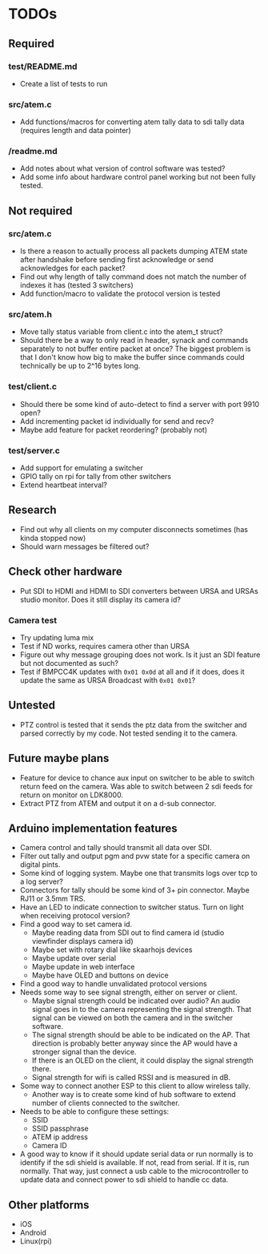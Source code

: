 # TODOs

## Required

### test/README.md
* Create a list of tests to run

### src/atem.c
* Add functions/macros for converting atem tally data to sdi tally data (requires length and data pointer)

### /readme.md
* Add notes about what version of control software was tested?
* Add some info about hardware control panel working but not been fully tested.



## Not required

### src/atem.c
* Is there a reason to actually process all packets dumping ATEM state after handshake before sending first acknowledge or send acknowledges for each packet?
* Find out why length of tally command does not match the number of indexes it has (tested 3 switchers)
* Add function/macro to validate the protocol version is tested

### src/atem.h
* Move tally status variable from client.c into the atem_t struct?
* Should there be a way to only read in header, synack and commands separately to not buffer entire packet at once? The biggest problem is that I don't know how big to make the buffer since commands could technically be up to 2^16 bytes long.

### test/client.c
* Should there be some kind of auto-detect to find a server with port 9910 open?
* Add incrementing packet id individually for send and recv?
* Maybe add feature for packet reordering? (probably not)

### test/server.c
* Add support for emulating a switcher
* GPIO tally on rpi for tally from other switchers
* Extend heartbeat interval?



## Research
* Find out why all clients on my computer disconnects sometimes (has kinda stopped now)
* Should warn messages be filtered out?



## Check other hardware
* Put SDI to HDMI and HDMI to SDI converters between URSA and URSAs studio monitor. Does it still display its camera id?

### Camera test
* Try updating luma mix
* Test if ND works, requires camera other than URSA
* Figure out why message grouping does not work. Is it just an SDI feature but not documented as such?
* Test if BMPCC4K updates with `0x01 0x0d` at all and if it does, does it update the same as URSA Broadcast with `0x01 0x01`?



## Untested
* PTZ control is tested that it sends the ptz data from the switcher and parsed correctly by my code.
Not tested sending it to the camera.



## Future maybe plans
* Feature for device to chance aux input on switcher to be able to switch return feed on the camera. Was able to switch between 2 sdi feeds for return on monitor on LDK8000.
* Extract PTZ from ATEM and output it on a d-sub connector.



## Arduino implementation features
* Camera control and tally should transmit all data over SDI.
* Filter out tally and output pgm and pvw state for a specific camera on digital pints.
* Some kind of logging system. Maybe one that transmits logs over tcp to a log server?
* Connectors for tally should be some kind of 3+ pin connector. Maybe RJ11 or 3.5mm TRS.
* Have an LED to indicate connection to switcher status. Turn on light when receiving protocol version?
* Find a good way to set camera id.
	* Maybe reading data from SDI out to find camera id (studio viewfinder displays camera id)
	* Maybe set with rotary dial like skaarhojs devices
	* Maybe update over serial
	* Maybe update in web interface
	* Maybe have OLED and buttons on device
* Find a good way to handle unvalidated protocol versions
* Needs some way to see signal strength, either on server or client.
	* Maybe signal strength could be indicated over audio? An audio signal goes in to the camera representing the signal strength. That signal can be viewed on both the camera and in the switcher software.
	* The signal strength should be able to be indicated on the AP. That direction is probably better anyway since the AP would have a stronger signal than the device.
	* If there is an OLED on the client, it could display the signal strength there.
	* Signal strength for wifi is called RSSI and is measured in dB.
* Some way to connect another ESP to this client to allow wireless tally.
	* Another way is to create some kind of hub software to extend number of clients connected to the switcher.
* Needs to be able to configure these settings:
	* SSID
	* SSID passphrase
	* ATEM ip address
	* Camera ID
* A good way to know if it should update serial data or run normally is to identify if the sdi shield is available. If not, read from serial. If it is, run normally. That way, just connect a usb cable to the microcontroller to update data and connect power to sdi shield to handle cc data.



## Other platforms
* iOS
* Android
* Linux(rpi)
